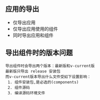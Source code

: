 ## 应用的导出
 * 仅导出应用
 * 仅导出应用使用的组件
 * 同时导出应用和组件
 
## 导出组件时的版本问题
```
导出组件时会导出两个版本：最新版和v-current版
最新版只导出 release 安装包
而v-current版本导出什么文件受如下设置影响：
 1. 组件安装包,是必选的(components)
 2. 组件源码
 3. 编译源码环境文件
```
